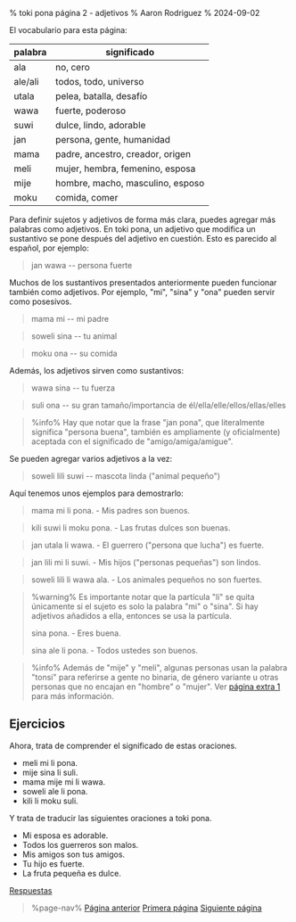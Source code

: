 % toki pona página 2 - adjetivos
% Aaron Rodriguez
% 2024-09-02

El vocabulario para esta página:

| palabra   | significado                       |
|-----------|-----------------------------------|
| ala       | no, cero                          |
| ale/ali   | todos, todo, universo             |
| utala     | pelea, batalla, desafío           |
| wawa      | fuerte, poderoso                  |
| suwi      | dulce, lindo, adorable            |
| jan       | persona, gente, humanidad         |
| mama      | padre,  ancestro, creador, origen |
| meli      | mujer, hembra, femenino, esposa   |
| mije      | hombre, macho, masculino, esposo  |
| moku      | comida, comer                     |

Para definir sujetos y adjetivos de forma más clara, puedes agregar más palabras como
adjetivos. En toki pona, un adjetivo que modifica un sustantivo se pone después del
adjetivo en cuestión. Esto es parecido al español, por ejemplo:

> jan wawa -- persona fuerte

Muchos de los sustantivos presentados anteriormente pueden funcionar también como adjetivos. Por ejemplo,
 "mi", "sina" y "ona" pueden servir como posesivos.

> mama mi -- mi padre

> soweli sina -- tu animal

> moku ona -- su comida 

Además, los adjetivos sirven como sustantivos:

> wawa sina -- tu fuerza

> suli ona -- su gran tamaño/importancia de él/ella/elle/ellos/ellas/elles

> %info%
> Hay que notar que la frase "jan pona", que literalmente significa "persona buena", también es
> ampliamente (y oficialmente) aceptada con el significado de "amigo/amiga/amigue".

Se pueden agregar varios adjetivos a la vez:

> soweli lili suwi -- mascota linda ("animal pequeño")

Aquí tenemos unos ejemplos para demostrarlo:

> mama mi li pona. - Mis padres son buenos.

> kili suwi li moku pona. - Las frutas dulces son buenas.

> jan utala li wawa. - El guerrero ("persona que lucha") es fuerte.

> jan lili mi li suwi. - Mis hijos ("personas pequeñas") son lindos.

> soweli lili li wawa ala. - Los animales pequeños no son fuertes.

> %warning%
> Es importante notar que la partícula "li" se quita únicamente si el sujeto es
> solo la palabra "mi" o "sina". Si hay adjetivos añadidos a ella, entonces
 >se usa la partícula.
>
> sina pona. - Eres buena.
> 
> sina ale li pona. - Todos ustedes son buenos.
>

> %info%
> Además de "mije" y "meli", algunas personas usan la palabra "tonsi"
> para referirse a gente no binaria, de género variante u otras personas que no encajan en 
>  "hombre" o "mujer". Ver [página extra 1](en/x1) para más información.

## Ejercicios

Ahora, trata de comprender el significado de estas oraciones.

* meli mi li pona.
* mije sina li suli.
* mama mije mi li wawa.
* soweli ale li pona.
* kili li moku suli.

Y trata de traducir las siguientes oraciones a toki pona.

* Mi esposa es adorable.
* Todos los guerreros son malos.
* Mis amigos son tus amigos.
* Tu hijo es fuerte.
* La fruta pequeña es dulce.

[Respuestas](es/answers#p2)

> %page-nav%
> [Página anterior](es/1)
> [Primera página](es)
> [Siguiente página](es/3)
